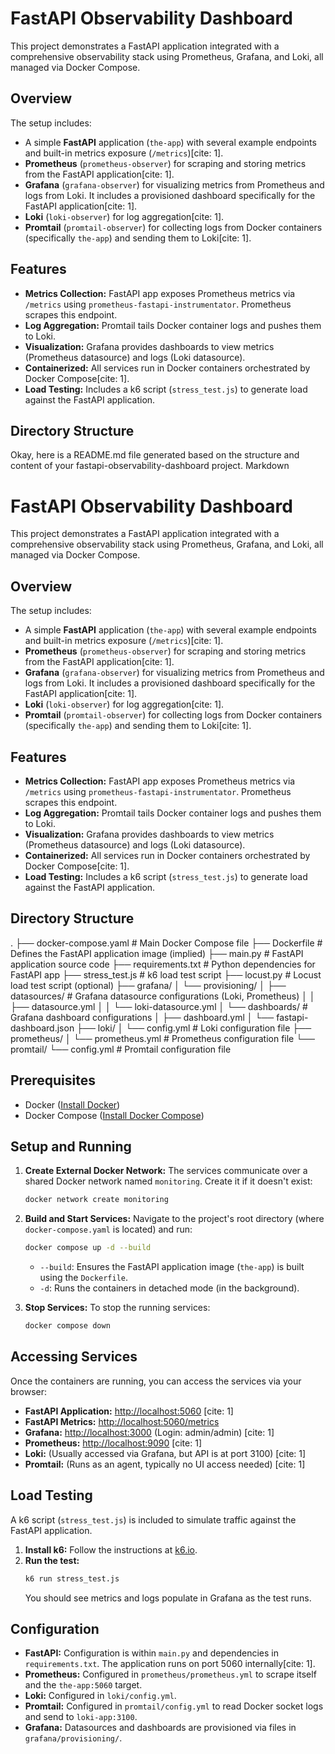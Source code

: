 # FastAPI Observability Dashboard

This project demonstrates a FastAPI application integrated with a comprehensive observability stack using Prometheus, Grafana, and Loki, all managed via Docker Compose.

## Overview

The setup includes:
* A simple **FastAPI** application (`the-app`) with several example endpoints and built-in metrics exposure (`/metrics`)[cite: 1].
* **Prometheus** (`prometheus-observer`) for scraping and storing metrics from the FastAPI application[cite: 1].
* **Grafana** (`grafana-observer`) for visualizing metrics from Prometheus and logs from Loki. It includes a provisioned dashboard specifically for the FastAPI application[cite: 1].
* **Loki** (`loki-observer`) for log aggregation[cite: 1].
* **Promtail** (`promtail-observer`) for collecting logs from Docker containers (specifically `the-app`) and sending them to Loki[cite: 1].

## Features

* **Metrics Collection:** FastAPI app exposes Prometheus metrics via `/metrics` using `prometheus-fastapi-instrumentator`. Prometheus scrapes this endpoint.
* **Log Aggregation:** Promtail tails Docker container logs and pushes them to Loki.
* **Visualization:** Grafana provides dashboards to view metrics (Prometheus datasource) and logs (Loki datasource).
* **Containerized:** All services run in Docker containers orchestrated by Docker Compose[cite: 1].
* **Load Testing:** Includes a k6 script (`stress_test.js`) to generate load against the FastAPI application.

## Directory Structure
Okay, here is a README.md file generated based on the structure and content of your fastapi-observability-dashboard project.
Markdown

# FastAPI Observability Dashboard

This project demonstrates a FastAPI application integrated with a comprehensive observability stack using Prometheus, Grafana, and Loki, all managed via Docker Compose.

## Overview

The setup includes:
* A simple **FastAPI** application (`the-app`) with several example endpoints and built-in metrics exposure (`/metrics`)[cite: 1].
* **Prometheus** (`prometheus-observer`) for scraping and storing metrics from the FastAPI application[cite: 1].
* **Grafana** (`grafana-observer`) for visualizing metrics from Prometheus and logs from Loki. It includes a provisioned dashboard specifically for the FastAPI application[cite: 1].
* **Loki** (`loki-observer`) for log aggregation[cite: 1].
* **Promtail** (`promtail-observer`) for collecting logs from Docker containers (specifically `the-app`) and sending them to Loki[cite: 1].

## Features

* **Metrics Collection:** FastAPI app exposes Prometheus metrics via `/metrics` using `prometheus-fastapi-instrumentator`. Prometheus scrapes this endpoint.
* **Log Aggregation:** Promtail tails Docker container logs and pushes them to Loki.
* **Visualization:** Grafana provides dashboards to view metrics (Prometheus datasource) and logs (Loki datasource).
* **Containerized:** All services run in Docker containers orchestrated by Docker Compose[cite: 1].
* **Load Testing:** Includes a k6 script (`stress_test.js`) to generate load against the FastAPI application.

## Directory Structure

.
├── docker-compose.yaml         # Main Docker Compose file
├── Dockerfile                  # Defines the FastAPI application image (implied)
├── main.py                     # FastAPI application source code
├── requirements.txt            # Python dependencies for FastAPI app
├── stress_test.js              # k6 load test script
├── locust.py                   # Locust load test script (optional)
├── grafana/
│   └── provisioning/
│       ├── datasources/        # Grafana datasource configurations (Loki, Prometheus)
│       │   ├── datasource.yml
│       │   └── loki-datasource.yml
│       └── dashboards/         # Grafana dashboard configurations
│           ├── dashboard.yml
│           └── fastapi-dashboard.json
├── loki/
│   └── config.yml              # Loki configuration file
├── prometheus/
│   └── prometheus.yml          # Prometheus configuration file
└── promtail/
└── config.yml              # Promtail configuration file

## Prerequisites

* Docker ([Install Docker](https://docs.docker.com/engine/install/))
* Docker Compose ([Install Docker Compose](https://docs.docker.com/compose/install/))

## Setup and Running

1.  **Create External Docker Network:**
    The services communicate over a shared Docker network named `monitoring`. Create it if it doesn't exist:
    ```bash
    docker network create monitoring
    ```

2.  **Build and Start Services:**
    Navigate to the project's root directory (where `docker-compose.yaml` is located) and run:
    ```bash
    docker compose up -d --build
    ```
    * `--build`: Ensures the FastAPI application image (`the-app`) is built using the `Dockerfile`.
    * `-d`: Runs the containers in detached mode (in the background).

3.  **Stop Services:**
    To stop the running services:
    ```bash
    docker compose down
    ```

## Accessing Services

Once the containers are running, you can access the services via your browser:

* **FastAPI Application:** [http://localhost:5060](http://localhost:5060) [cite: 1]
* **FastAPI Metrics:** [http://localhost:5060/metrics](http://localhost:5060/metrics)
* **Grafana:** [http://localhost:3000](http://localhost:3000) (Login: admin/admin) [cite: 1]
* **Prometheus:** [http://localhost:9090](http://localhost:9090) [cite: 1]
* **Loki:** (Usually accessed via Grafana, but API is at port 3100) [cite: 1]
* **Promtail:** (Runs as an agent, typically no UI access needed) [cite: 1]

## Load Testing

A k6 script (`stress_test.js`) is included to simulate traffic against the FastAPI application.

1.  **Install k6:** Follow the instructions at [k6.io](https://k6.io/docs/getting-started/installation/).
2.  **Run the test:**
    ```bash
    k6 run stress_test.js
    ```
    You should see metrics and logs populate in Grafana as the test runs.

## Configuration

* **FastAPI:** Configuration is within `main.py` and dependencies in `requirements.txt`. The application runs on port 5060 internally[cite: 1].
* **Prometheus:** Configured in `prometheus/prometheus.yml` to scrape itself and the `the-app:5060` target.
* **Loki:** Configured in `loki/config.yml`.
* **Promtail:** Configured in `promtail/config.yml` to read Docker socket logs and send to `loki-app:3100`.
* **Grafana:** Datasources and dashboards are provisioned via files in `grafana/provisioning/`.